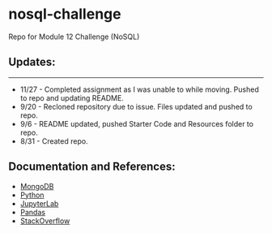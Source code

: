 # nosql-challenge
Repo for Module 12 Challenge (NoSQL)

## Updates:
-----
- 11/27 - Completed assignment as I was unable to while moving. Pushed to repo and updating README.
- 9/20 - Recloned repository due to issue. Files updated and pushed to repo.
- 9/6 - README updated, pushed Starter Code and Resources folder to repo.
- 8/31 - Created repo.

## Documentation and References:
- [MongoDB](https://www.mongodb.com/docs/)
- [Python](https://docs.python.org/3/)
- [JupyterLab](https://jupyterlab.readthedocs.io/en/latest/)
- [Pandas](https://pandas.pydata.org/docs/)
- [StackOverflow](https://stackoverflow.com/)
